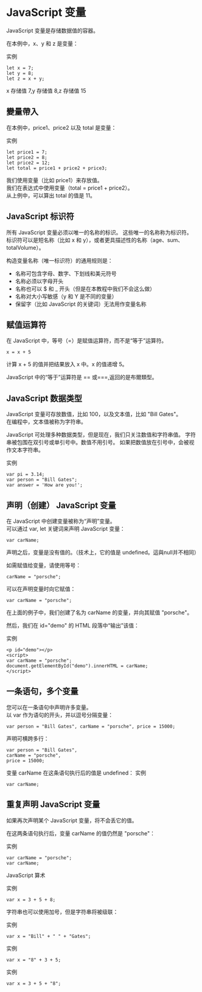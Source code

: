 #  JavaScript 变量  
JavaScript 变量是存储数据值的容器。  

在本例中，x、y 和 z 是变量：  

实例
```
let x = 7;
let y = 8;
let z = x + y; 
```
x 存储值 7,y 存储值 8,z 存储值 15
## 變量帶入

在本例中，price1、price2 以及 total 是变量：

实例
```
let price1 = 7;
let price2 = 8;
let price2 = 12;
let total = price1 + price2 + price3;
```
我们使用变量（比如 price1）来存放值。    
我们在表达式中使用变量（total = price1 + price2）。  
从上例中，可以算出 total 的值是 11。

## JavaScript 标识符
所有 JavaScript 变量必须以唯一的名称的标识。
这些唯一的名称称为标识符。
标识符可以是短名称（比如 x 和 y），或者更具描述性的名称（age、sum、totalVolume）。

构造变量名称（唯一标识符）的通用规则是：

- 名称可包含字母、数字、下划线和美元符号
- 名称必须以字母开头
- 名称也可以 $ 和 _ 开头（但是在本教程中我们不会这么做）
- 名称对大小写敏感（y 和 Y 是不同的变量）
- 保留字（比如 JavaScript 的关键词）无法用作变量名称

## 赋值运算符
在 JavaScript 中，等号（=）是赋值运算符，而不是“等于”运算符。
```
x = x + 5
```
计算 x + 5 的值并把结果放入 x 中。x 的值递增 5。

JavaScript 中的“等于”运算符是 == 或===,返回的是布爾類型。


## JavaScript 数据类型  
JavaScript 变量可存放数值，比如 100，以及文本值，比如 "Bill Gates"。  
在编程中，文本值被称为字符串。

JavaScript 可处理多种数据类型，但是现在，我们只关注数值和字符串值。
字符串被包围在双引号或单引号中。数值不用引号。
如果把数值放在引号中，会被视作文本字符串。

实例
```
var pi = 3.14;
var person = "Bill Gates";
var answer = 'How are you!';
```

## 声明（创建） JavaScript 变量
在 JavaScript 中创建变量被称为“声明”变量。  
可以通过 var, let 关键词来声明 JavaScript 变量：  
```
var carName;
```
声明之后，变量是没有值的。（技术上，它的值是 undefined。這與null并不相同）

如需赋值给变量，请使用等号：
```
carName = "porsche";
```
可以在声明变量时向它赋值：
```
var carName = "porsche";
```
在上面的例子中，我们创建了名为 carName 的变量，并向其赋值 "porsche"。

然后，我们在 id="demo" 的 HTML 段落中“输出”该值：

实例
```
<p id="demo"></p>
<script>
var carName = "porsche";
document.getElementById("demo").innerHTML = carName; 
</script>
```

## 一条语句，多个变量  
您可以在一条语句中声明许多变量。  
以 var 作为语句的开头，并以逗号分隔变量：  
```
var person = "Bill Gates", carName = "porsche", price = 15000;
```
声明可横跨多行：
```
var person = "Bill Gates",
carName = "porsche",
price = 15000;
```
变量 carName 在这条语句执行后的值是 undefined：
实例
```
var carName;
```

##  重复声明 JavaScript 变量
如果再次声明某个 JavaScript 变量，将不会丢它的值。

在这两条语句执行后，变量 carName 的值仍然是 "porsche"：

实例
```
var carName = "porsche";
var carName; 
```

JavaScript 算术

实例
```
var x = 3 + 5 + 8;
```
字符串也可以使用加号，但是字符串将被级联：

实例
```
var x = "Bill" + " " + "Gates";
```

实例
```
var x = "8" + 3 + 5;
```

实例
```
var x = 3 + 5 + "8";
```
